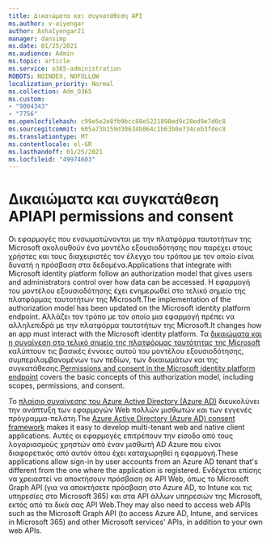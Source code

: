 ```yaml
---
title: Δικαιώματα και συγκατάθεση API
ms.author: v-aiyengar
author: AshaIyengar21
manager: dansimp
ms.date: 01/25/2021
ms.audience: Admin
ms.topic: article
ms.service: o365-administration
ROBOTS: NOINDEX, NOFOLLOW
localization_priority: Normal
ms.collection: Adm_O365
ms.custom:
- "9004343"
- "7756"
ms.openlocfilehash: c99e5e2e8fb9bcc88e5221890ed9c28ed9e7d0c8
ms.sourcegitcommit: 605a73b159d30634b064c1b63b0e734ceb3fdec8
ms.translationtype: MT
ms.contentlocale: el-GR
ms.lasthandoff: 01/25/2021
ms.locfileid: "49974603"
---
```

# <a name="api-permissions-and-consent"></a><span data-ttu-id="d37c6-102">Δικαιώματα και συγκατάθεση API</span><span class="sxs-lookup"><span data-stu-id="d37c6-102">API permissions and consent</span></span>

<span data-ttu-id="d37c6-103">Οι εφαρμογές που ενσωματώνονται με την πλατφόρμα ταυτοτήτων της Microsoft ακολουθούν ένα μοντέλο εξουσιοδότησης που παρέχει στους χρήστες και τους διαχειριστές τον έλεγχο του τρόπου με τον οποίο είναι δυνατή η πρόσβαση στα δεδομένα.</span><span class="sxs-lookup"><span data-stu-id="d37c6-103">Applications that integrate with Microsoft identity platform follow an authorization model that gives users and administrators control over how data can be accessed.</span></span> <span data-ttu-id="d37c6-104">Η εφαρμογή του μοντέλου εξουσιοδότησης έχει ενημερωθεί στο τελικό σημείο της πλατφόρμας ταυτοτήτων της Microsoft.</span><span class="sxs-lookup"><span data-stu-id="d37c6-104">The implementation of the authorization model has been updated on the Microsoft identity platform endpoint.</span></span> <span data-ttu-id="d37c6-105">Αλλάζει τον τρόπο με τον οποίο μια εφαρμογή πρέπει να αλληλεπιδρά με την πλατφόρμα ταυτοτήτων της Microsoft.</span><span class="sxs-lookup"><span data-stu-id="d37c6-105">It changes how an app must interact with the Microsoft identity platform.</span></span> <span data-ttu-id="d37c6-106">Τα [δικαιώματα και η συναίνεση στο τελικό σημείο της πλατφόρμας ταυτότητας της Microsoft](https://docs.microsoft.com/azure/active-directory/develop/v2-permissions-and-consent) καλύπτουν τις βασικές έννοιες αυτού του μοντέλου εξουσιοδότησης, συμπεριλαμβανομένων των πεδίων, των δικαιωμάτων και της συγκατάθεσης.</span><span class="sxs-lookup"><span data-stu-id="d37c6-106">[Permissions and consent in the Microsoft identity platform endpoint](https://docs.microsoft.com/azure/active-directory/develop/v2-permissions-and-consent) covers the basic concepts of this authorization model, including scopes, permissions, and consent.</span></span>

<span data-ttu-id="d37c6-107">Το [πλαίσιο συναίνεσης του Azure Active Directory (Azure AD)](https://docs.microsoft.com/azure/active-directory/develop/consent-framework) διευκολύνει την ανάπτυξη των εφαρμογών Web πολλών μισθωτών και των εγγενές πρόγραμμα-πελάτη.</span><span class="sxs-lookup"><span data-stu-id="d37c6-107">The [Azure Active Directory (Azure AD) consent framework](https://docs.microsoft.com/azure/active-directory/develop/consent-framework) makes it easy to develop multi-tenant web and native client applications.</span></span> <span data-ttu-id="d37c6-108">Αυτές οι εφαρμογές επιτρέπουν την είσοδο από τους λογαριασμούς χρηστών από έναν μισθωτή AD Azure που είναι διαφορετικός από αυτόν όπου έχει καταχωρηθεί η εφαρμογή.</span><span class="sxs-lookup"><span data-stu-id="d37c6-108">These applications allow sign-in by user accounts from an Azure AD tenant that's different from the one where the application is registered.</span></span> <span data-ttu-id="d37c6-109">Ενδέχεται επίσης να χρειαστεί να αποκτήσουν πρόσβαση σε API Web, όπως το Microsoft Graph API (για να αποκτήσετε πρόσβαση στο Azure AD, το Intune και τις υπηρεσίες στο Microsoft 365) και στα API άλλων υπηρεσιών της Microsoft, εκτός από τα δικά σας API Web.</span><span class="sxs-lookup"><span data-stu-id="d37c6-109">They may also need to access web APIs such as the Microsoft Graph API (to access Azure AD, Intune, and services in Microsoft 365) and other Microsoft services' APIs, in addition to your own web APIs.</span></span>

